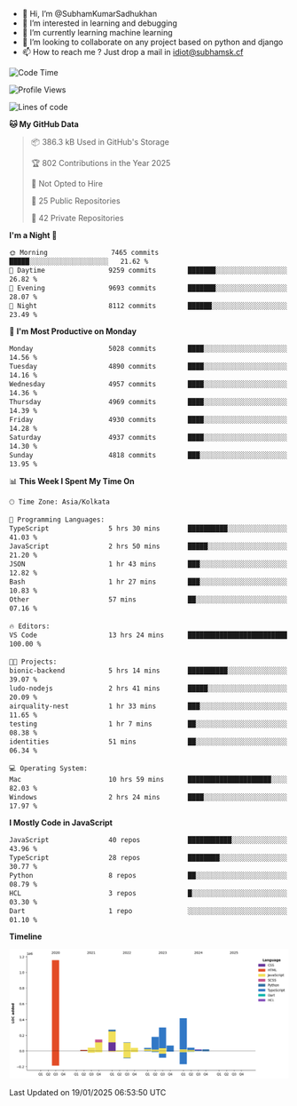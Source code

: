 - 👋 Hi, I’m @SubhamKumarSadhukhan
- 👀 I’m interested in learning and debugging
- 🌱 I’m currently learning machine learning
- 💞️ I’m looking to collaborate on any project based on python and django
- 📫 How to reach me ?
      Just drop a mail in idiot@subhamsk.cf

<!---
SubhamKumarSadhukhan/SubhamKumarSadhukhan is a ✨ special ✨ repository because its `README.md` (this file) appears on your GitHub profile.
You can click the Preview link to take a look at your changes.
--->


<!--START_SECTION:waka-->
![Code Time](http://img.shields.io/badge/Code%20Time-2%2C716%20hrs%2059%20mins-blue)

![Profile Views](http://img.shields.io/badge/Profile%20Views-0-blue)

![Lines of code](https://img.shields.io/badge/From%20Hello%20World%20I%27ve%20Written-2.8%20million%20lines%20of%20code-blue)

**🐱 My GitHub Data** 

> 📦 386.3 kB Used in GitHub's Storage 
 > 
> 🏆 802 Contributions in the Year 2025
 > 
> 🚫 Not Opted to Hire
 > 
> 📜 25 Public Repositories 
 > 
> 🔑 42 Private Repositories 
 > 
**I'm a Night 🦉** 

```text
🌞 Morning                7465 commits        █████░░░░░░░░░░░░░░░░░░░░   21.62 % 
🌆 Daytime                9259 commits        ███████░░░░░░░░░░░░░░░░░░   26.82 % 
🌃 Evening                9693 commits        ███████░░░░░░░░░░░░░░░░░░   28.07 % 
🌙 Night                  8112 commits        ██████░░░░░░░░░░░░░░░░░░░   23.49 % 
```
📅 **I'm Most Productive on Monday** 

```text
Monday                   5028 commits        ████░░░░░░░░░░░░░░░░░░░░░   14.56 % 
Tuesday                  4890 commits        ████░░░░░░░░░░░░░░░░░░░░░   14.16 % 
Wednesday                4957 commits        ████░░░░░░░░░░░░░░░░░░░░░   14.36 % 
Thursday                 4969 commits        ████░░░░░░░░░░░░░░░░░░░░░   14.39 % 
Friday                   4930 commits        ████░░░░░░░░░░░░░░░░░░░░░   14.28 % 
Saturday                 4937 commits        ████░░░░░░░░░░░░░░░░░░░░░   14.30 % 
Sunday                   4818 commits        ███░░░░░░░░░░░░░░░░░░░░░░   13.95 % 
```


📊 **This Week I Spent My Time On** 

```text
🕑︎ Time Zone: Asia/Kolkata

💬 Programming Languages: 
TypeScript               5 hrs 30 mins       ██████████░░░░░░░░░░░░░░░   41.03 % 
JavaScript               2 hrs 50 mins       █████░░░░░░░░░░░░░░░░░░░░   21.20 % 
JSON                     1 hr 43 mins        ███░░░░░░░░░░░░░░░░░░░░░░   12.82 % 
Bash                     1 hr 27 mins        ███░░░░░░░░░░░░░░░░░░░░░░   10.83 % 
Other                    57 mins             ██░░░░░░░░░░░░░░░░░░░░░░░   07.16 % 

🔥 Editors: 
VS Code                  13 hrs 24 mins      █████████████████████████   100.00 % 

🐱‍💻 Projects: 
bionic-backend           5 hrs 14 mins       ██████████░░░░░░░░░░░░░░░   39.07 % 
ludo-nodejs              2 hrs 41 mins       █████░░░░░░░░░░░░░░░░░░░░   20.09 % 
airquality-nest          1 hr 33 mins        ███░░░░░░░░░░░░░░░░░░░░░░   11.65 % 
testing                  1 hr 7 mins         ██░░░░░░░░░░░░░░░░░░░░░░░   08.38 % 
identities               51 mins             ██░░░░░░░░░░░░░░░░░░░░░░░   06.34 % 

💻 Operating System: 
Mac                      10 hrs 59 mins      █████████████████████░░░░   82.03 % 
Windows                  2 hrs 24 mins       ████░░░░░░░░░░░░░░░░░░░░░   17.97 % 
```

**I Mostly Code in JavaScript** 

```text
JavaScript               40 repos            ███████████░░░░░░░░░░░░░░   43.96 % 
TypeScript               28 repos            ████████░░░░░░░░░░░░░░░░░   30.77 % 
Python                   8 repos             ██░░░░░░░░░░░░░░░░░░░░░░░   08.79 % 
HCL                      3 repos             █░░░░░░░░░░░░░░░░░░░░░░░░   03.30 % 
Dart                     1 repo              ░░░░░░░░░░░░░░░░░░░░░░░░░   01.10 % 
```



**Timeline**

![Lines of Code chart](https://raw.githubusercontent.com/SubhamKumarSadhukhan/SubhamKumarSadhukhan/main/assets/bar_graph.png)


 Last Updated on 19/01/2025 06:53:50 UTC
<!--END_SECTION:waka-->
